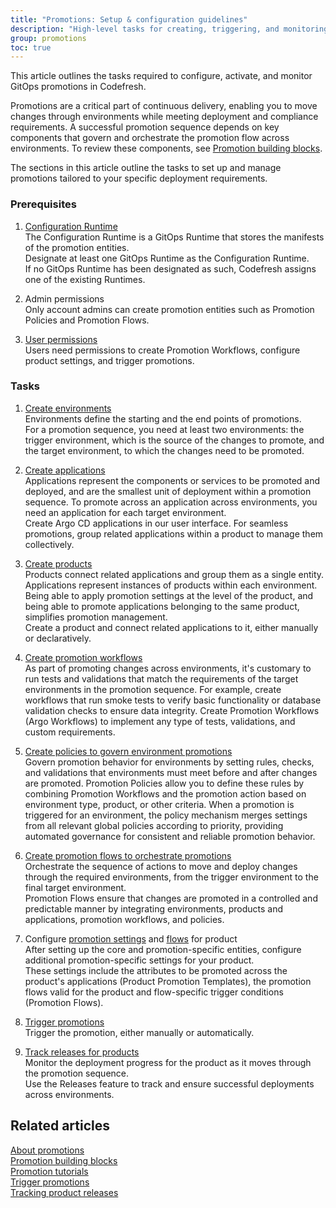 ```yaml
---
title: "Promotions: Setup & configuration guidelines"
description: "High-level tasks for creating, triggering, and monitoring promotions"
group: promotions
toc: true
---
```


This article outlines the tasks required to configure, activate, and monitor GitOps promotions in Codefresh.

Promotions are a critical part of continuous delivery, enabling you to move changes through environments while meeting deployment and compliance requirements. A successful promotion sequence depends on key components that govern and orchestrate the promotion flow across environments. To review these components, see [Promotion building blocks]({{site.baseurl}}/docs/promotions/promotion-components/).

The sections in this article outline the tasks to set up and manage promotions tailored to your specific deployment requirements.


<!--- For step-by-step walkthroughs, review and follow along with our quick starts. -->


<!--- This guide covers the end-to-end flow of creating a promotion sequence, from initial setup to execution. Promotion sequences in Codefresh provide a structured way to move changes through different environments, integrating checks and policies to ensure stability, compliance, and predictable deployments.

A successful promotion sequence relies on several key components that together govern and orchestrate the promotion flow across environments. In the sections that follow, you’ll configure each of these components step-by-step, tailoring them to your specific deployment and compliance needs.

## From basic to complex promotions
The promotion process begins with foundational elements that enable simple deployments and gradually evolves into more complex flows, as additional requirements arise. Here’s how you move from basic to advanced promotion sequences:

Applications, Products, and Environments: These are core deployment entities, required for all types of promotions. Products allow you to group and configure related applications, and environments define where changes to these applications are promoted.  
These entities allow for quick drag-and-drop promotions across two environments and an option to select the target to promote to. 

Promotion Flow: Once the basics are in place, you can establish orchestration in your promotion sequence. Promotion Flow allows you to define how changes move through multiple environments, to accommodate more complex, multi-environment deployment strategies.

Promotion Workflows: Introducing Argo Workflows adds validations and checks ensures that each environment in the sequence meets your standards and is ready for changes, transitioning from basic deployments to rigorous testing and verification processes.

Promotion Policies: With a structured promotion flow and workflows established, you can implement policies that define rules for your promotions. These can range from global to environment-specific policies, ensuring that promotions comply with operational requirements and maintain consistency across environments and products.

Promotion Templates: Finally, Promotion Templates serve to further streamline your processes by allowing you to define precisely the changes  Templates simplify the configuration of promotion attributes for product groups, allowing you to quickly adapt standard settings to multiple products without redundant configuration.
enhance consistency, create reusable templates that apply across products. 

-->





### Prerequisites
1. [Configuration Runtime]({{site.baseurl}}/docs/installation/gitops/monitor-manage-runtimes/#designating-configuration-runtimes)  
   The Configuration Runtime is a GitOps Runtime that stores the manifests of the promotion entities.  
   Designate at least one GitOps Runtime as the Configuration Runtime.  
   If no GitOps Runtime has been designated as such, Codefresh assigns one of the existing Runtimes.
 
1. Admin permissions  
  Only account admins can create promotion entities such as Promotion Policies and Promotion Flows.

1. [User permissions]({{site.baseurl}}/docs/administration/account-user-management/gitops-abac/)  
  Users need permissions to create Promotion Workflows, configure product settings, and trigger promotions.

### Tasks
1. [Create environments]({{site.baseurl}}/docs/dashboards/gitops-environments/#create-environments)  
  Environments define the starting and the end points of promotions.  
  For a promotion sequence, you need at least two environments: the trigger environment, which is the source of the changes to promote, and the target environment, to which the changes need to be promoted. 
  
1. [Create applications]({{site.baseurl}}/docs/deployments/gitops/create-application/#create-an-argo-cd-application)  
  Applications represent the components or services to be promoted and deployed, and are the smallest unit of deployment within a promotion sequence. To promote across an application across environments, you need an application for each target environment.  
  Create Argo CD applications in our user interface. For seamless promotions, group related applications within a product to manage them collectively.

1. [Create products]({{site.baseurl}}/docs/products/create-product/)  
  Products connect related applications and group them as a single entity. Applications represent instances of products within each environment. 
  Being able to apply promotion settings at the level of the product, and being able to promote applications belonging to the same product, simplifies promotion management.  
  Create a product and connect related applications to it, either manually or declaratively. 


1. [Create promotion workflows]({{site.baseurl}}/docs/promotions/configuration/promotion-workflow/)  
  As part of promoting changes across environments, it's customary to run tests and validations that match the requirements of the target environments in the promotion sequence. For example, create workflows that run smoke tests to verify basic functionality or database validation checks to ensure data integrity.
  Create Promotion Workflows (Argo Workflows) to implement any type of tests, validations, and custom requirements. 

1. [Create policies to govern environment promotions]({{site.baseurl}}/docs/promotions/configuration/promotion-policy/)    
  Govern promotion behavior for environments by setting rules, checks, and validations that environments must meet before and after changes are promoted.
  Promotion Policies allow you to define these rules by combining Promotion Workflows and the promotion action based on environment type, product, or other criteria. When a promotion is triggered for an environment, the policy mechanism merges settings from all relevant global policies according to priority, providing automated governance for consistent and reliable promotion behavior.

1. [Create promotion flows to orchestrate promotions]({{site.baseurl}}/docs/promotions/configuration/promotion-flow/)  
  Orchestrate the sequence of actions to move and deploy changes through the required environments, from the trigger environment to the final target environment.  
  Promotion Flows ensure that changes are promoted in a controlled and predictable manner by integrating environments, products and applications, promotion workflows, and policies.
  
1. Configure [promotion settings]({{site.baseurl}}/docs/products/configure-product-settings/#configure-promotion-settings) and [flows]({{site.baseurl}}/docs/products/configure-product-settings/#configure-promotion-flows) for product  
  After setting up the core and promotion-specific entities, configure additional promotion-specific settings for your product.  
  These settings include the attributes to be promoted across the product's applications (Product Promotion Templates), the promotion flows valid for the product and flow-specific trigger conditions (Promotion Flows).

1. [Trigger promotions]({{site.baseurl}}/docs/promotions/trigger-promotions/)  
  Trigger the promotion, either manually or automatically.  
  
1. [Track releases for products]({{site.baseurl}}/docs/promotions/releases/)  
  Monitor the deployment progress for the product as it moves through the promotion sequence.  
  Use the Releases feature to track and ensure successful deployments across environments.


<!--- 1. [Configure properties to be promoted]
  Instead of doing a manual diff and deciding which changes to promote, or promoting entire applications, configure the precise changes to promote, ensuring consistency and reducing errors.  
  Promotion Templates define which files and attributes within those files to promote across the applications in the product.  -->

## Related articles
[About promotions]({{site.baseurl}}/docs/promotions/promotions-overview/)  
[Promotion building blocks]({{site.baseurl}}/docs/promotions/promotion-components/)  
[Promotion tutorials]({{site.baseurl}}/docs/promotions/promotion-scenarios/)  
[Trigger promotions]({{site.baseurl}}/docs/promotions/trigger-promotions/)  
[Tracking product releases]({{site.baseurl}}/docs/promotions/product-releases/)  

